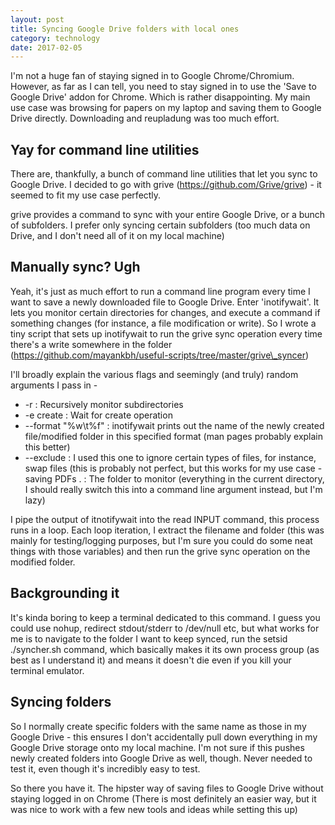 ```yaml
---
layout: post
title: Syncing Google Drive folders with local ones
category: technology
date: 2017-02-05
---
```


I'm not a huge fan of staying signed in to Google Chrome/Chromium. However, as far as I can tell, you need to stay signed in to use the 'Save to Google Drive' addon for Chrome. Which is rather disappointing. My main use case was browsing for papers on my laptop and saving them to Google Drive directly. Downloading and reupladung was too much effort.

## Yay for command line utilities

There are, thankfully, a bunch of command line utilities that let you sync to Google Drive. I decided to go with grive (https://github.com/Grive/grive) - it seemed to fit my use case perfectly.

grive provides a command to sync with your entire Google Drive, or a bunch of subfolders. I prefer only syncing certain subfolders (too much data on Drive, and I don't need all of it on my local machine)

## Manually sync? Ugh

Yeah, it's just as much effort to run a command line program every time I want to save a newly downloaded file to Google Drive. Enter 'inotifywait'. It lets you monitor certain directories for changes, and execute a command if something changes (for instance, a file modification or write). So I wrote a tiny script that sets up inotifywait to run the grive sync operation every time there's a write somewhere in the folder (https://github.com/mayankbh/useful-scripts/tree/master/grive\_syncer)

I'll broadly explain the various flags and seemingly (and truly) random arguments I pass in -
* -r : Recursively monitor subdirectories
* -e create : Wait for create operation
* --format "%w\t%f" : inotifywait prints out the name of the newly created file/modified folder in this specified format (man pages probably explain this better)
* --exclude : I used this one to ignore certain types of files, for instance, swap files (this is probably not perfect, but this works for my use case - saving PDFs
. : The folder to monitor (everything in the current directory, I should really switch this into a command line argument instead, but I'm lazy)

I pipe the output of itnotifywait into the read INPUT command, this process runs in a loop. Each loop iteration, I extract the filename and folder (this was mainly for testing/logging purposes, but I'm sure you could do some neat things with those variables) and then run the grive sync operation on the modified folder.

## Backgrounding it

It's kinda boring to keep a terminal dedicated to this command. I guess you could use nohup, redirect stdout/stderr to /dev/null etc, but what works for me is to navigate to the folder I want to keep synced, run the setsid ./syncher.sh command, which basically makes it its own process group (as best as I understand it) and means it doesn't die even if you kill your terminal emulator.

## Syncing folders

So I normally create specific folders with the same name as those in my Google Drive - this ensures I don't accidentally pull down everything in my Google Drive storage onto my local machine. I'm not sure if this pushes newly created folders into Google Drive as well, though. Never needed to test it, even though it's incredibly easy to test.

So there you have it. The hipster way of saving files to Google Drive without staying logged in on Chrome (There is most definitely an easier way, but it was nice to work with a few new tools and ideas while setting this up)
